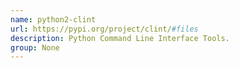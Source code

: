 ```yaml
---
name: python2-clint
url: https://pypi.org/project/clint/#files
description: Python Command Line Interface Tools.
group: None
---
```

